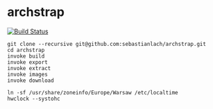 # archstrap

[![Build Status](https://travis-ci.org/sebastianlach/archstrap.svg?branch=master)](https://travis-ci.org/sebastianlach/archstrap)


```shell
git clone --recursive git@github.com:sebastianlach/archstrap.git
cd archstrap
invoke build
invoke export
invoke extract
invoke images
invoke download
```

```shell
ln -sf /usr/share/zoneinfo/Europe/Warsaw /etc/localtime
hwclock --systohc
```
